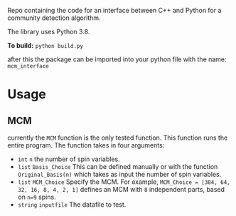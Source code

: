 Repo containing the code for an interface between C++ and Python for a community detection algorithm.

The library uses Python 3.8.

**To build:** `python build.py`

after this the package can be imported into your python file with the name: `mcm_interface`


# Usage 

## MCM

currently the `MCM` function is the only tested function. This function runs the entire program. The function takes in four arguments:
- `int` `n` the number of spin variables.
- `list` `Basis_Choice` This can be defined manually or with the function `Original_Basis(n)` which takes as input the number of spin variables.
- `list` `MCM_Choice` Specify the MCM. For example, `MCM_Choice = [384, 64, 32, 16, 8, 4, 2, 1]` defines an MCM with `8` independent parts, based on `n=9` spins.
- `string` `inputfile` The datafile to test.
